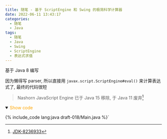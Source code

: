```yaml
---
title: 随笔 - 基于 ScriptEngine 和 Swing 的极简科学计算器
date: 2022-06-11 13:43:17
categories:
  - 随笔
  - Java
tags:
  - 随笔
  - Java
  - Swing
  - ScriptEngine
  - 表达式求值
---
```


基于 Java 8 编写

因为懒得写 parser, 所以直接用 `javax.script.ScriptEngine#eval()` 来计算表达式了, 最终的代码很短

<!-- more -->

> Nashorn JavaScript Engine 已于 Java 15 移除, 于 Java 11 废弃[^1]

<details open>
<summary><font color='orange'>Show code</font></summary>

{% include_code lang:java draft-018/Main.java %}`

</details>

[^1]: [JDK-8236933](https://www.oracle.com/java/technologies/javase/15-relnote-issues.html#JDK-8236933)
